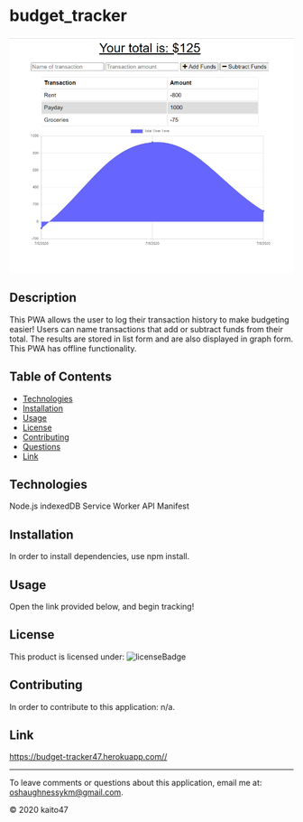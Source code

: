 # budget_tracker

![deployedImage](https://github.com/kaito47/budget_tracker/blob/master/public/img.png)

## Description 

This PWA allows the user to log their transaction history to make budgeting easier! Users can name transactions that add or subtract funds from their total. The results are stored in list form and are also displayed in graph form. This PWA has offline functionality. 

## Table of Contents
* [Technologies](#technologies)
* [Installation](#installation)
* [Usage](#usage)
* [License](#license)
* [Contributing](#contributing)
* [Questions](#email)
* [Link](#link)


## Technologies

Node.js
indexedDB
Service Worker API
Manifest 

## Installation 

In order to install dependencies, use npm install.
    
## Usage

Open the link provided below, and begin tracking! 

## License

This product is licensed under: ![licenseBadge](https://img.shields.io/badge/badge-none-brightgreen)

## Contributing

In order to contribute to this application: n/a.

## Link

https://budget-tracker47.herokuapp.com//

----
To leave comments or questions about this application, email me at: oshaughnessykm@gmail.com.

© 2020 kaito47